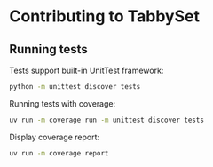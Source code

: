 # Contributing to TabbySet

## Running tests

Tests support built-in UnitTest framework:

```bash
python -m unittest discover tests
```

Running tests with coverage:

```bash
uv run -m coverage run -m unittest discover tests
```

Display coverage report:

```bash
uv run -m coverage report
```